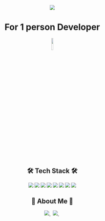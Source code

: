 <div align="center">
  <img src="https://capsule-render.vercel.app/api?type=waving&color=2596be&text=Lobster%20Lee&fontAlign=78&height=200&fontSize=50&fontColor=ffffff">
</div>

<h1 align="center">For 1 person Developer</h1>

<div align="center">
<img align="center" width="10%" src="https://github.com/LOBSTER10000/LOBSTER10000/assets/111476138/6862e257-671a-421f-b968-07b4f83e3f04">
<div>
<p></p>



<h2 align="center">🛠 Tech Stack 🛠</h2>

<p align="center"> 
  <img src="https://img.shields.io/badge/Javascript-F7DF1E?style=flat-square&logo=Javascript&logoColor=white"/>
  <img src="https://img.shields.io/badge/nodedotjs-339933?style=flat-square&logo=nodedotjs&logoColor=white"/> 
  <img src="https://img.shields.io/badge/TypeScript-3178C6?style=flat-square&logo=TypeScript&logoColor=white"/>
  <img src="https://img.shields.io/badge/MySQL-4479A1?style=flat-square&logo=MySQL&logoColor=white"/>
  <img src="https://img.shields.io/badge/MongoDB-13aa52?style=flat-square&logo=MongoDB&logoColor=white"/> 
  <img src="https://img.shields.io/badge/Java-007396?style=flat-square&logo=Java&logoColor=white"/> 
  <img src="https://img.shields.io/badge/Spring-6DB33F?style=flat-square&logo=Spring&logoColor=white"/> 
  <img src="https://img.shields.io/badge/Amazon AWS-232F3E?style=flat-square&logo=Amazon AWS&logoColor=white"/> 
  
</p>

<h2 align="center">🎳 About Me 🎳</h2>

<p align="center">
  <a href="https://velog.io/@ghh607"><img src="https://img.shields.io/badge/Velog-20C997?style=flat&logo=Velog&logoColor=white&link=https://velog.io/@ghh607"/>
  </a>&nbsp
  <a href="https://github.com/LOBSTER10000"><img src="https://img.shields.io/badge/GitHub-181717?style=flat&logo=GitHub&logoColor=white&link=https://github.com/LOBSTER10000"/>
  </a>&nbsp
</p>
